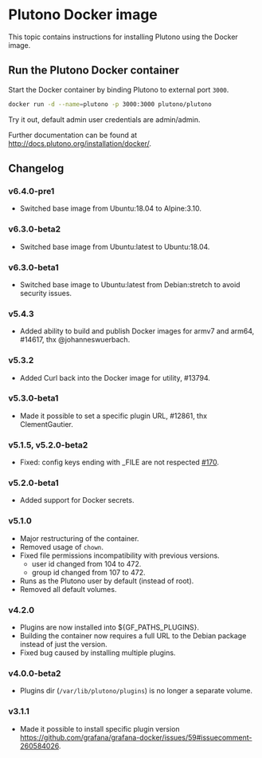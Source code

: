 # Plutono Docker image

This topic contains instructions for installing Plutono using the Docker image.

## Run the Plutono Docker container

Start the Docker container by binding Plutono to external port `3000`.

```bash
docker run -d --name=plutono -p 3000:3000 plutono/plutono
```

Try it out, default admin user credentials are admin/admin.

Further documentation can be found at http://docs.plutono.org/installation/docker/.

## Changelog

### v6.4.0-pre1

- Switched base image from Ubuntu:18.04 to Alpine:3.10.

### v6.3.0-beta2
- Switched base image from Ubuntu:latest to Ubuntu:18.04.

### v6.3.0-beta1
- Switched base image to Ubuntu:latest from Debian:stretch to avoid security issues.

### v5.4.3
- Added ability to build and publish Docker images for armv7 and arm64, #14617, thx @johanneswuerbach.

### v5.3.2
- Added Curl back into the Docker image for utility, #13794.

### v5.3.0-beta1
- Made it possible to set a specific plugin URL, #12861, thx ClementGautier.

### v5.1.5, v5.2.0-beta2
- Fixed: config keys ending with _FILE are not respected [#170](https://github.com/grafana/grafana-docker/issues/170).

### v5.2.0-beta1
- Added support for Docker secrets.

### v5.1.0
- Major restructuring of the container.
- Removed usage of `chown`.
- Fixed file permissions incompatibility with previous versions.
  * user id changed from 104 to 472.
  * group id changed from 107 to 472.
- Runs as the Plutono user by default (instead of root).
- Removed all default volumes.

### v4.2.0
- Plugins are now installed into ${GF_PATHS_PLUGINS}.
- Building the container now requires a full URL to the Debian package instead of just the version.
- Fixed bug caused by installing multiple plugins.

### v4.0.0-beta2
- Plugins dir (`/var/lib/plutono/plugins`) is no longer a separate volume.

### v3.1.1
- Made it possible to install specific plugin version https://github.com/grafana/grafana-docker/issues/59#issuecomment-260584026.
